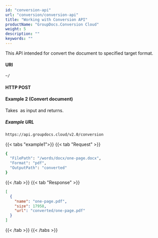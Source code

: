 ```yaml
---
id: "conversion-api"
url: "conversion/conversion-api"
title: "Working with Conversion API"
productName: "GroupDocs.Conversion Cloud"
weight: 5
description: ""
keywords: ""
---
```

This API intended for convert the document to specified target format.

#### URI

```html
~/
```

#### HTTP POST

#### Example 2 (Convert document)

Takes  as input and returns.

##### Example URL

```html
https://api.groupdocs.cloud/v2.0/conversion
```

{{< tabs "example1">}} {{< tab "Request" >}}

```bash
{
  "FilePath": "/words/docx/one-page.docx",
  "Format": "pdf",
  "OutputPath": "converted"
}
```

{{< /tab >}} {{< tab "Response" >}}

```json
[
  {
    "name": "one-page.pdf",
    "size": 17958,
    "url": "converted/one-page.pdf"
  }
]
```

{{< /tab >}} {{< /tabs >}}
